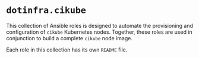 # `dotinfra.cikube`

This collection of Ansible roles is designed to automate the provisioning and configuration of `cikube` Kubernetes nodes. Together, these roles are used in conjunction to build a complete `cikube` node image.

Each role in this collection has its own `README` file.
